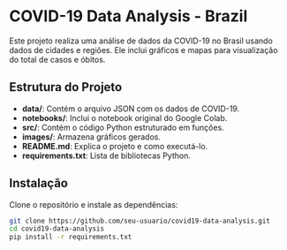 # COVID-19 Data Analysis - Brazil

Este projeto realiza uma análise de dados da COVID-19 no Brasil usando dados de cidades e regiões. Ele inclui gráficos e mapas para visualização do total de casos e óbitos.

## Estrutura do Projeto

- **data/**: Contém o arquivo JSON com os dados de COVID-19.
- **notebooks/**: Inclui o notebook original do Google Colab.
- **src/**: Contém o código Python estruturado em funções.
- **images/**: Armazena gráficos gerados.
- **README.md**: Explica o projeto e como executá-lo.
- **requirements.txt**: Lista de bibliotecas Python.

## Instalação

Clone o repositório e instale as dependências:
```bash
git clone https://github.com/seu-usuario/covid19-data-analysis.git
cd covid19-data-analysis
pip install -r requirements.txt
